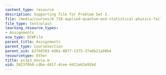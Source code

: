```yaml
---
content_type: resource
description: Supporting file for Problem Set 3.
file: /media/courses/6-728-applied-quantum-and-statistical-physics-fall-2006/5023f0b0cdbed41f4cee4421e63a91bd_ps3p3_movie.m
file_type: text/plain
learning_resource_types:
- Assignments
ocw_type: OCWFile
parent_title: Assignments
parent_type: CourseSection
parent_uid: 62f66503-4d0a-8077-1375-37a6b21a98b4
resourcetype: Other
title: ps3p3_movie.m
uid: 5023f0b0-cdbe-d41f-4cee-4421e63a91bd
---
```

